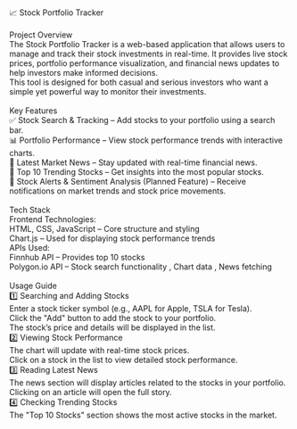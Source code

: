 📈 Stock Portfolio Tracker
<br>
<br>
Project Overview
<br>
The Stock Portfolio Tracker is a web-based application that allows users to manage and track their stock investments in real-time. It provides live stock prices, portfolio performance visualization, and financial news updates to help investors make informed decisions.
<br>
This tool is designed for both casual and serious investors who want a simple yet powerful way to monitor their investments.
<br>
<br>
Key Features
<br>
✅ Stock Search & Tracking – Add stocks to your portfolio using a search bar.
<br>
📊 Portfolio Performance – View stock performance trends with interactive charts.
<br>
📰 Latest Market News – Stay updated with real-time financial news.
<br>
🚀 Top 10 Trending Stocks – Get insights into the most popular stocks.
<br>
🔔 Stock Alerts & Sentiment Analysis (Planned Feature) – Receive notifications on market trends and stock price movements.
<br>
<br>
Tech Stack
<br>
Frontend Technologies:
<br>
HTML, CSS, JavaScript – Core structure and styling
<br>
Chart.js – Used for displaying stock performance trends
<br>
APIs Used:
<br>
Finnhub API – Provides top 10 stocks 
<br>
Polygon.io API  – Stock search functionality , Chart data , News fetching
<br>
<br>
Usage Guide
<br>
1️⃣ Searching and Adding Stocks
<br>
Enter a stock ticker symbol (e.g., AAPL for Apple, TSLA for Tesla).
<br>
Click the "Add" button to add the stock to your portfolio.
<br>
The stock’s price and details will be displayed in the list.
<br>
2️⃣ Viewing Stock Performance
<br>
The chart will update with real-time stock prices.
<br>
Click on a stock in the list to view detailed stock performance.
<br>
3️⃣ Reading Latest News
<br>
The news section will display articles related to the stocks in your portfolio.
<br>
Clicking on an article will open the full story.
<br>
4️⃣ Checking Trending Stocks
<br>
The "Top 10 Stocks" section shows the most active stocks in the market.
